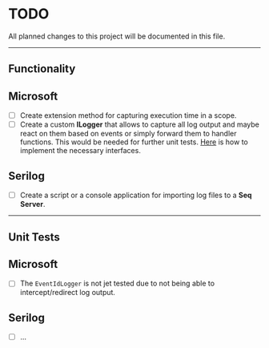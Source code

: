 # TODO

All planned changes to this project will be documented in this file.
___

## Functionality

## Microsoft

- [ ] Create extension method for capturing execution time in a scope.
- [ ] Create a custom **ILogger** that allows to capture all log output and maybe react on them based on events or simply forward them to handler functions. This would be needed for further unit tests. [Here](https://docs.microsoft.com/en-us/dotnet/core/extensions/custom-logging-provider) is how to implement the necessary interfaces.

## Serilog

- [ ] Create a script or a console application for importing log files to a **Seq Server**.

___

## Unit Tests

## Microsoft

- [ ] The `EventIdLogger` is not jet tested due to not being able to intercept/redirect log output.

## Serilog

- [ ] ...